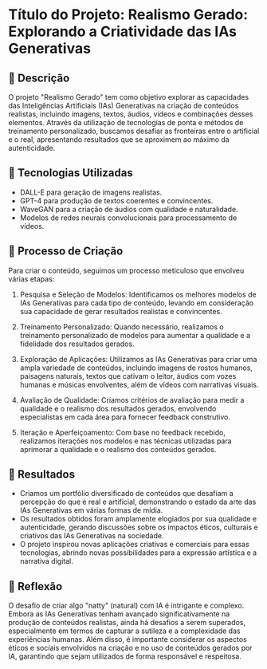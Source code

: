 # Título do Projeto: Realismo Gerado: Explorando a Criatividade das IAs Generativas

## 📒 Descrição
O projeto "Realismo Gerado" tem como objetivo explorar as capacidades das Inteligências Artificiais (IAs) Generativas na criação de conteúdos realistas, incluindo imagens, textos, áudios, vídeos e combinações desses elementos. Através da utilização de tecnologias de ponta e métodos de treinamento personalizado, buscamos desafiar as fronteiras entre o artificial e o real, apresentando resultados que se aproximem ao máximo da autenticidade.

## 🤖 Tecnologias Utilizadas
- DALL-E para geração de imagens realistas.
- GPT-4 para produção de textos coerentes e convincentes.
- WaveGAN para a criação de áudios com qualidade e naturalidade.
- Modelos de redes neurais convolucionais para processamento de vídeos.

## 🧐 Processo de Criação
Para criar o conteúdo, seguimos um processo meticuloso que envolveu várias etapas:

1. Pesquisa e Seleção de Modelos: Identificamos os melhores modelos de IAs Generativas para cada tipo de conteúdo, levando em consideração sua capacidade de gerar resultados realistas e convincentes.

2. Treinamento Personalizado: Quando necessário, realizamos o treinamento personalizado de modelos para aumentar a qualidade e a fidelidade dos resultados gerados.

3. Exploração de Aplicações: Utilizamos as IAs Generativas para criar uma ampla variedade de conteúdos, incluindo imagens de rostos humanos, paisagens naturais, textos que cativam o leitor, áudios com vozes humanas e músicas envolventes, além de vídeos com narrativas visuais.

4. Avaliação de Qualidade: Criamos critérios de avaliação para medir a qualidade e o realismo dos resultados gerados, envolvendo especialistas em cada área para fornecer feedback construtivo.

5. Iteração e Aperfeiçoamento: Com base no feedback recebido, realizamos iterações nos modelos e nas técnicas utilizadas para aprimorar a qualidade e o realismo dos conteúdos gerados.

## 🚀 Resultados
- Criamos um portfólio diversificado de conteúdos que desafiam a percepção do que é real e artificial, demonstrando o estado da arte das IAs Generativas em várias formas de mídia.
- Os resultados obtidos foram amplamente elogiados por sua qualidade e autenticidade, gerando discussões sobre os impactos éticos, culturais e criativos das IAs Generativas na sociedade.
- O projeto inspirou novas aplicações criativas e comerciais para essas tecnologias, abrindo novas possibilidades para a expressão artística e a narrativa digital.

## 💭 Reflexão
O desafio de criar algo "natty" (natural) com IA é intrigante e complexo. Embora as IAs Generativas tenham avançado significativamente na produção de conteúdos realistas, ainda há desafios a serem superados, especialmente em termos de capturar a sutileza e a complexidade das experiências humanas. Além disso, é importante considerar os aspectos éticos e sociais envolvidos na criação e no uso de conteúdos gerados por IA, garantindo que sejam utilizados de forma responsável e respeitosa.
